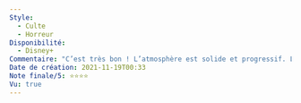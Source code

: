 ```yaml
---
Style:
  - Culte
  - Horreur
Disponibilité:
  - Disney+
Commentaire: "C’est très bon ! L’atmosphère est solide et progressif. Les personnages sont excellents. Les effets spéciaux passent très bien malgré les limites de l’époque. "
Date de création: 2021-11-19T00:33
Note finale/5: ⭐⭐⭐⭐
Vu: true
---
```

